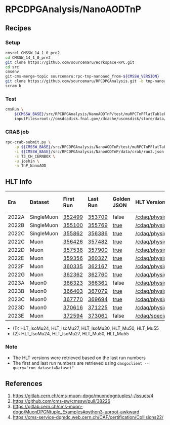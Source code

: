 # RPCDPGAnalysis/NanoAODTnP

## Recipes
### Setup
```sh
cmsrel CMSSW_14_1_0_pre2
cd CMSSW_14_1_0_pre2
git clone https://github.com/sourcemaru/Workspace-RPC.git
cd src
cmsenv
git-cms-merge-topic sourcemaru:rpc-tnp-nanoaod_from-${CMSSW_VERSION}
git clone https://github.com/sourcemaru/RPCDPGAnalysis.git -b tnp-nanoaod
scram b
```

### Test
```sh
cmsRun \
    ${CMSSW_BASE}/src/RPCDPGAnalysis/NanoAODTnP/test/muRPCTnPFlatTableProducer_cfg.py \
    inputFiles=root://cmsdcadisk.fnal.gov//dcache/uscmsdisk/store/data/Run2023D/Muon1/AOD/PromptReco-v2/000/371/225/00000/5f3efe8c-de70-43e0-a8c7-a532844ca6c3.root
```

### CRAB job
```sh
rpc-crab-submit.py \
    -p ${CMSSW_BASE}/src/RPCDPGAnalysis/NanoAODTnP/test/muRPCTnPFlatTableProducer_cfg.py \
    -i ${CMSSW_BASE}/src/RPCDPGAnalysis/NanoAODTnP/data/crab/run3.json \
    -s T3_CH_CERNBOX \
    -u joshin \
    -n TnP_NanoAOD
```


## HLT Info

| Era   | Dataset    | First Run                                                               | Last Run                                                                | Golden JSON                                                                                                                     | HLT Version                                                                                                                                                  | HLT Path Set   |
|:------|:-----------|:------------------------------------------------------------------------|:------------------------------------------------------------------------|:--------------------------------------------------------------------------------------------------------------------------------|:-------------------------------------------------------------------------------------------------------------------------------------------------------------|:---------------|
| 2022A | SingleMuon | [352499](https://cmsoms.cern.ch/cms/triggers/hlt_report?cms_run=352499) | [353709](https://cmsoms.cern.ch/cms/triggers/hlt_report?cms_run=353709) | false                                                                                                                           | [/cdaq/physics/firstCollisions22/v2.4/HLT/V2](https://hlt-config-editor-confdbv3.app.cern.ch/open?cfg=/cdaq/physics/firstCollisions22/v2.4/HLT/V2&db=online) | [1]            |
| 2022B | SingleMuon | [355100](https://cmsoms.cern.ch/cms/triggers/hlt_report?cms_run=355100) | [355769](https://cmsoms.cern.ch/cms/triggers/hlt_report?cms_run=355769) | [true](https://cms-service-dqmdc.web.cern.ch/CAF/certification/Collisions22/Cert_Collisions2022_eraB_355100_355769_Golden.json) | [/cdaq/physics/firstCollisions22/v4.7/HLT/V5](https://hlt-config-editor-confdbv3.app.cern.ch/open?cfg=/cdaq/physics/firstCollisions22/v4.7/HLT/V5&db=online) | [1]            |
| 2022C | SingleMuon | [355862](https://cmsoms.cern.ch/cms/triggers/hlt_report?cms_run=355862) | [356386](https://cmsoms.cern.ch/cms/triggers/hlt_report?cms_run=356386) | [true](https://cms-service-dqmdc.web.cern.ch/CAF/certification/Collisions22/Cert_Collisions2022_eraC_355862_357482_Golden.json) | [/cdaq/physics/Run2022/2e34/v1.2.5/HLT/V3](https://hlt-config-editor-confdbv3.app.cern.ch/open?cfg=/cdaq/physics/Run2022/2e34/v1.2.5/HLT/V3&db=online)       | [1]            |
| 2022C | Muon       | [356426](https://cmsoms.cern.ch/cms/triggers/hlt_report?cms_run=356426) | [357482](https://cmsoms.cern.ch/cms/triggers/hlt_report?cms_run=357482) | [true](https://cms-service-dqmdc.web.cern.ch/CAF/certification/Collisions22/Cert_Collisions2022_eraC_355862_357482_Golden.json) | [/cdaq/physics/Run2022/2e34/v1.3.3/HLT/V1](https://hlt-config-editor-confdbv3.app.cern.ch/open?cfg=/cdaq/physics/Run2022/2e34/v1.3.3/HLT/V1&db=online)       | [2]            |
| 2022D | Muon       | [357538](https://cmsoms.cern.ch/cms/triggers/hlt_report?cms_run=357538) | [357900](https://cmsoms.cern.ch/cms/triggers/hlt_report?cms_run=357900) | [true](https://cms-service-dqmdc.web.cern.ch/CAF/certification/Collisions22/Cert_Collisions2022_eraD_357538_357900_Golden.json) | [/cdaq/physics/Run2022/2e34/v1.3.6/HLT/V2](https://hlt-config-editor-confdbv3.app.cern.ch/open?cfg=/cdaq/physics/Run2022/2e34/v1.3.6/HLT/V2&db=online)       | [2]            |
| 2022E | Muon       | [359356](https://cmsoms.cern.ch/cms/triggers/hlt_report?cms_run=359356) | [360327](https://cmsoms.cern.ch/cms/triggers/hlt_report?cms_run=360327) | [true](https://cms-service-dqmdc.web.cern.ch/CAF/certification/Collisions22/Cert_Collisions2022_eraE_359022_360331_Golden.json) | [/cdaq/physics/Run2022/2e34/v1.4.2/HLT/V1](https://hlt-config-editor-confdbv3.app.cern.ch/open?cfg=/cdaq/physics/Run2022/2e34/v1.4.2/HLT/V1&db=online)       | [2]            |
| 2022F | Muon       | [360335](https://cmsoms.cern.ch/cms/triggers/hlt_report?cms_run=360335) | [362167](https://cmsoms.cern.ch/cms/triggers/hlt_report?cms_run=362167) | [true](https://cms-service-dqmdc.web.cern.ch/CAF/certification/Collisions22/Cert_Collisions2022_eraF_360390_362167_Golden.json) | [/cdaq/physics/Run2022/2e34/v1.5.0/HLT/V5](https://hlt-config-editor-confdbv3.app.cern.ch/open?cfg=/cdaq/physics/Run2022/2e34/v1.5.0/HLT/V5&db=online)       | [2]            |
| 2022G | Muon       | [362362](https://cmsoms.cern.ch/cms/triggers/hlt_report?cms_run=362362) | [362760](https://cmsoms.cern.ch/cms/triggers/hlt_report?cms_run=362760) | [true](https://cms-service-dqmdc.web.cern.ch/CAF/certification/Collisions22/Cert_Collisions2022_eraG_362433_362760_Golden.json) | [/cdaq/physics/Run2022/2e34/v1.5.0/HLT/V13](https://hlt-config-editor-confdbv3.app.cern.ch/open?cfg=/cdaq/physics/Run2022/2e34/v1.5.0/HLT/V13&db=online)     | [2]            |
| 2023A | Muon0      | [366323](https://cmsoms.cern.ch/cms/triggers/hlt_report?cms_run=366323) | [366361](https://cmsoms.cern.ch/cms/triggers/hlt_report?cms_run=366361) | false                                                                                                                           | [/cdaq/physics/Run2023/2e34/v1.0.0/HLT/V3](https://hlt-config-editor-confdbv3.app.cern.ch/open?cfg=/cdaq/physics/Run2023/2e34/v1.0.0/HLT/V3&db=online)       | [2]            |
| 2023B | Muon0      | [366403](https://cmsoms.cern.ch/cms/triggers/hlt_report?cms_run=366403) | [367079](https://cmsoms.cern.ch/cms/triggers/hlt_report?cms_run=367079) | [true](https://cms-service-dqmdc.web.cern.ch/CAF/certification/Collisions23/Cert_Collisions2023_eraB_366403_367079_Golden.json) | [/cdaq/physics/Run2023/2e34/v1.0.1/HLT/V21](https://hlt-config-editor-confdbv3.app.cern.ch/open?cfg=/cdaq/physics/Run2023/2e34/v1.0.1/HLT/V21&db=online)     | [2]            |
| 2023C | Muon0      | [367770](https://cmsoms.cern.ch/cms/triggers/hlt_report?cms_run=367770) | [369694](https://cmsoms.cern.ch/cms/triggers/hlt_report?cms_run=369694) | [true](https://cms-service-dqmdc.web.cern.ch/CAF/certification/Collisions23/Cert_Collisions2023_eraC_367095_368823_Golden.json) | [/cdaq/physics/Run2023/2e34/v1.1.2/HLT/V3](https://hlt-config-editor-confdbv3.app.cern.ch/open?cfg=/cdaq/physics/Run2023/2e34/v1.1.2/HLT/V3&db=online)       | [2]            |
| 2023D | Muon0      | [370616](https://cmsoms.cern.ch/cms/triggers/hlt_report?cms_run=370616) | [371225](https://cmsoms.cern.ch/cms/triggers/hlt_report?cms_run=371225) | [true](https://cms-service-dqmdc.web.cern.ch/CAF/certification/Collisions23/Cert_Collisions2023_eraD_369803_370790_Golden.json) | [/cdaq/physics/Run2023/2e34/v1.2.3/HLT/V4](https://hlt-config-editor-confdbv3.app.cern.ch/open?cfg=/cdaq/physics/Run2023/2e34/v1.2.3/HLT/V4&db=online)       | [2]            |
| 2023E | Muon       | [372594](https://cmsoms.cern.ch/cms/triggers/hlt_report?cms_run=372594) | [373061](https://cmsoms.cern.ch/cms/triggers/hlt_report?cms_run=373061) | false                                                                                                                           | [/cdaq/special/2023/LowPU/v1.1/HLT/V5](https://hlt-config-editor-confdbv3.app.cern.ch/open?cfg=/cdaq/special/2023/LowPU/v1.1/HLT/V5&db=online)               | [2]            |

* (1): HLT\_IsoMu24, HLT\_IsoMu27, HLT\_IsoMu30, HLT\_Mu50, HLT\_Mu55
* (2): HLT\_IsoMu24, HLT\_IsoMu27, HLT\_Mu50, HLT\_Mu55

### Note
* The HLT versions were retrieved based on the last run numbers
* The first and last run numbers are retrieved using `dasgoclient --query="run dataset=Dataset"`

## References
1. https://gitlab.cern.ch/cms-muon-dpgo/muondpgntuples/-/issues/4
2. https://github.com/cms-sw/cmssw/pull/38226
3. https://gitlab.cern.ch/cms-muon-dpgo/MuonDPGNtuple_Examples#python3-uproot-awkward
4. https://cms-service-dqmdc.web.cern.ch/CAF/certification/Collisions22/ 